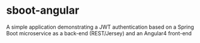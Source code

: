 # sboot-angular

A simple application demonstrating a JWT authentication based on a Spring Boot microservice as a back-end (REST/Jersey) and an Angular4 front-end 
